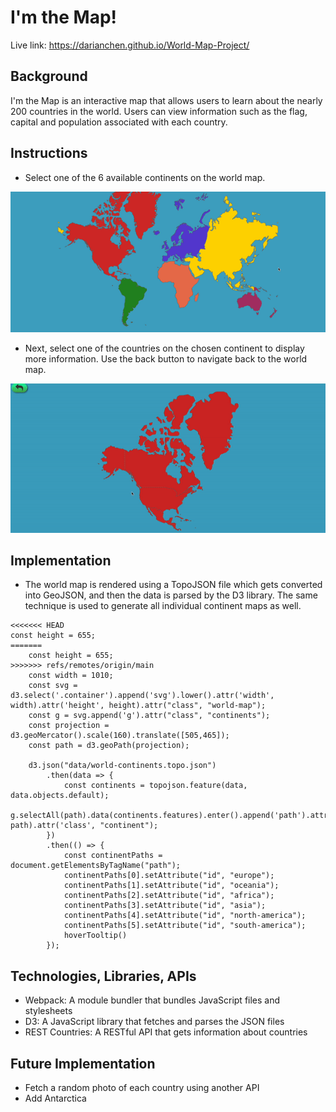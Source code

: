 # I'm the Map!

Live link: https://darianchen.github.io/World-Map-Project/

## Background
I'm the Map is an interactive map that allows users to learn about the nearly 200 countries in the world. Users can view information such as the flag, capital and population associated with each country.  

## Instructions
- Select one of the 6 available continents on the world map.

![World Map](/images/gifs/world_map.gif)

- Next, select one of the countries on the chosen continent to display more information. Use the back button to navigate back to the world map.

![World Map](/images/gifs/select_country.gif)

## Implementation
- The world map is rendered using a TopoJSON file which gets converted into GeoJSON, and then the data is parsed by the D3 library. The same technique is used to generate all individual continent maps as well. 
```
<<<<<<< HEAD
const height = 655;
=======
    const height = 655;
>>>>>>> refs/remotes/origin/main
    const width = 1010;
    const svg = d3.select('.container').append('svg').lower().attr('width', width).attr('height', height).attr("class", "world-map");
    const g = svg.append('g').attr("class", "continents");
    const projection = d3.geoMercator().scale(160).translate([505,465]);
    const path = d3.geoPath(projection);
    
    d3.json("data/world-continents.topo.json")
        .then(data => {
            const continents = topojson.feature(data, data.objects.default);
            g.selectAll(path).data(continents.features).enter().append('path').attr('d', path).attr('class', "continent");
        })
        .then(() => {
            const continentPaths = document.getElementsByTagName("path");
            continentPaths[0].setAttribute("id", "europe");
            continentPaths[1].setAttribute("id", "oceania");
            continentPaths[2].setAttribute("id", "africa");
            continentPaths[3].setAttribute("id", "asia");
            continentPaths[4].setAttribute("id", "north-america");
            continentPaths[5].setAttribute("id", "south-america");
            hoverTooltip()
        });
```
## Technologies, Libraries, APIs
- Webpack: A module bundler that bundles JavaScript files and stylesheets
- D3: A JavaScript library that fetches and parses the JSON files 
- REST Countries: A RESTful API that gets information about countries


## Future Implementation
- Fetch a random photo of each country using another API
- Add Antarctica

